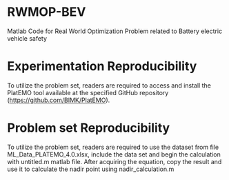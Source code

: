 # RWMOP-BEV
Matlab Code for Real World Optimization Problem related to Battery electric vehicle safety

# Experimentation Reproducibility
To utilize the problem set, readers are required to access and install the PlatEMO tool available at the specified GitHub repository (https://github.com/BIMK/PlatEMO). 

# Problem set Reproducibility
To utilize the problem set, readers are required to use the dataset from file ML_Data_PLATEMO_4.0.xlsx, include the data set and begin the calculation with untitled.m matlab file. After acquiring the equation, copy the result and use it to calculate the nadir point using nadir_calculation.m
